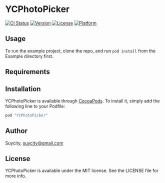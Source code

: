 # YCPhotoPicker

[![CI Status](http://img.shields.io/travis/Suycity/YCPhotoPicker.svg?style=flat)](https://travis-ci.org/Suycity/YCPhotoPicker)
[![Version](https://img.shields.io/cocoapods/v/YCPhotoPicker.svg?style=flat)](http://cocoapods.org/pods/YCPhotoPicker)
[![License](https://img.shields.io/cocoapods/l/YCPhotoPicker.svg?style=flat)](http://cocoapods.org/pods/YCPhotoPicker)
[![Platform](https://img.shields.io/cocoapods/p/YCPhotoPicker.svg?style=flat)](http://cocoapods.org/pods/YCPhotoPicker)

## Usage

To run the example project, clone the repo, and run `pod install` from the Example directory first.

## Requirements

## Installation

YCPhotoPicker is available through [CocoaPods](http://cocoapods.org). To install
it, simply add the following line to your Podfile:

```ruby
pod "YCPhotoPicker"
```

## Author

Suycity, suycity@gmail.com

## License

YCPhotoPicker is available under the MIT license. See the LICENSE file for more info.
